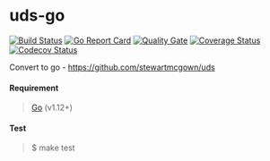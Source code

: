 # uds-go

[![Build Status](https://travis-ci.org/zrma/uds-go.svg?branch=master)](https://travis-ci.org/zrma/uds-go)
[![Go Report Card](https://goreportcard.com/badge/github.com/zrma/uds-go)](https://goreportcard.com/report/github.com/zrma/uds-go)
[![Quality Gate](https://sonar.team504.com/api/badges/gate?key=uds-go)](https://sonar.team504.com/dashboard?id=uds-go)
[![Coverage Status](https://coveralls.io/repos/github/zrma/uds-go/badge.svg?branch=master)](https://coveralls.io/github/zrma/uds-go?branch=master)
[![Codecov Status](https://codecov.io/gh/zrma/uds-go/branch/master/graphs/badge.svg)](https://codecov.io/gh/zrma/uds-go)

Convert to go - https://github.com/stewartmcgown/uds


#### Requirement
> [Go](https://golang.org) (v1.12+)


#### Test
> $ make test
